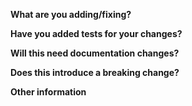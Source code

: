 <!-- Nice one! You're submitting a pull request. Please give us as much information as possible to help get it merged quicker! -->

**What are you adding/fixing?**
<!-- For example, you might be fixing a bug, adding a new feature or refactoring some code. Please link to the relevant issue here as well! -->

**Have you added tests for your changes?**
<!-- Adding tests is greatly appreciated! For all new features, tests are required. -->

**Will this need documentation changes?**
<!-- If yes, docs will need to be changed (not necessarily by you!) before this can get merged. If you've changed the docs (you're awesome), say so here. If not (don't worry, you're still awesome), feel free to submit your PR still and someone will come along and write them up -->

**Does this introduce a breaking change?**
<!-- If your change make a breaking change, please include as much information as possible and the reasoning behind the changes -->

**Other information**